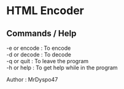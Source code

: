 # HTML Encoder


## Commands / Help
-e or encode : To encode <br>
-d or decode : To decode <br>
-q or quit : To leave the program <br>
-h or help : To get help while in the program <br>




Author : MrDyspo47
